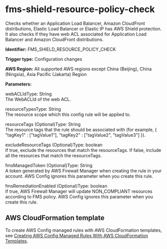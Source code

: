 # fms\-shield\-resource\-policy\-check<a name="fms-shield-resource-policy-check"></a>

Checks whether an Application Load Balancer, Amazon CloudFront distributions, Elastic Load Balancer or Elastic IP has AWS Shield protection\. It also checks if they have web ACL associated for Application Load Balancer and Amazon CloudFront distributions\. 

**Identifier:** FMS\_SHIELD\_RESOURCE\_POLICY\_CHECK

**Trigger type:** Configuration changes

**AWS Region:** All supported AWS regions except China \(Beijing\), China \(Ningxia\), Asia Pacific \(Jakarta\) Region

**Parameters:**

webACLIdType: String  
The WebACLId of the web ACL\.

resourceTypesType: String  
The resource scope which this config rule will be applied to\.

resourceTags \(Optional\)Type: String  
The resource tags that the rule should be associated with \(for example, \{ "tagKey1" : \["tagValue1"\], "tagKey2" : \["tagValue2", "tagValue3"\] \}\)\.

excludeResourceTags \(Optional\)Type: boolean  
If true, exclude the resources that match the resourceTags\. If false, include all the resources that match the resourceTags\.

fmsManagedToken \(Optional\)Type: String  
A token generated by AWS Firewall Manager when creating the rule in your account\. AWS Config ignores this parameter when you create this rule\.

fmsRemediationEnabled \(Optional\)Type: boolean  
If true, AWS Firewall Manager will update NON\_COMPLIANT resources according to FMS policy\. AWS Config ignores this parameter when you create this rule\.

## AWS CloudFormation template<a name="w79aac11c32c17b9d307c15"></a>

To create AWS Config managed rules with AWS CloudFormation templates, see [Creating AWS Config Managed Rules With AWS CloudFormation Templates](aws-config-managed-rules-cloudformation-templates.md)\.